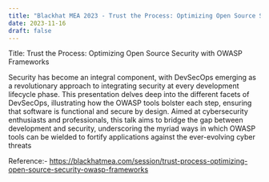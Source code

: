```yaml
---
title: "Blackhat MEA 2023 - Trust the Process: Optimizing Open Source Security with OWASP Frameworks"
date: 2023-11-16
draft: false
---
```


Title: Trust the Process: Optimizing Open Source Security with OWASP Frameworks

Security has become an integral component, with DevSecOps emerging as a revolutionary approach to integrating security at every development lifecycle phase. This presentation delves deep into the different facets of DevSecOps, illustrating how the OWASP tools bolster each step, ensuring that software is functional and secure by design. Aimed at cybersecurity enthusiasts and professionals, this talk aims to bridge the gap between development and security, underscoring the myriad ways in which OWASP tools can be wielded to fortify applications against the ever-evolving cyber threats



Reference:- https://blackhatmea.com/session/trust-process-optimizing-open-source-security-owasp-frameworks




